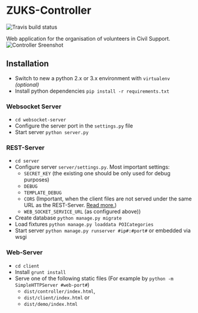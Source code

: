 ZUKS-Controller
===============
![Travis build status](https://travis-ci.org/Eldorado234/ZUKS-Controller.svg?branch=master)

Web application for the organisation of volunteers in Civil Support.
![Controller Sreenshot](https://raw.githubusercontent.com/Eldorado234/ZUKS-Controller/master/Images/controller-screenshot-01.png)

## Installation
- Switch to new a python 2.x or 3.x environment with `virtualenv` _(optional)_
- Install python dependencies `pip install -r requirements.txt`

### Websocket Server
- `cd websocket-server`
- Configure the server port in the `settings.py` file
- Start server `python server.py`

### REST-Server
- `cd server`
- Configure server `server/settings.py`. Most important settings:
	- `SECRET_KEY` (the existing one should be only used for debug purposes)
	- `DEBUG`
	- `TEMPLATE_DEBUG`
	- `CORS` (Important, when the client files are not served under the same URL as the REST-Server. [Read more.](https://github.com/ottoyiu/django-cors-headers#configuration))
	- `WEB_SOCKET_SERVICE_URL` (as configured above))
- Create database `python manage.py migrate`
- Load fixtures `python manage.py loaddata POICategories`
- Start server `python manage.py runserver #ip#:#port#` or embedded via wsgi

### Web-Server
- `cd client`
- Install `grunt install`
- Serve one of the following static files (For example by `python -m SimpleHTTPServer #web-port#`)
	-  `dist/controller/index.html`, 
	- `dist/client/index.html` or 
	- `dist/demo/index.html`